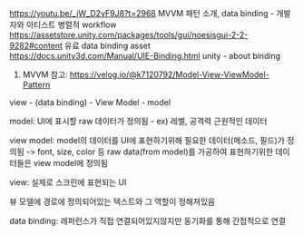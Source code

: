https://youtu.be/_jW_D2vF9J8?t=2968		MVVM 패턴 소개, data binding - 개발자와 아티스트 병렬적 workflow
https://assetstore.unity.com/packages/tools/gui/noesisgui-2-2-9282#content		유료 data binding asset
https://docs.unity3d.com/Manual/UIE-Binding.html	unity - about binding


1. MVVM
참고: https://velog.io/@k7120792/Model-View-ViewModel-Pattern

view - (data binding) - View Model - model

model: UI에 표시할 raw 데이터가 정의됨 - ex) 레벨, 공격력 근원적인 데이터

view model: model의 데이터를 UI에 표현하기위해 필요한 데이터(메소드, 필드)가 정의됨 -> font, size, color 등 raw data(from model)를 가공하여 표현하기위한 데이터들은
view model에 정의됨

view: 실제로 스크린에 표현되는 UI
 
뷰 모델에 경로에 정의되어있는 텍스트와 그 역할이 정해져있음

data binding: 레퍼런스가 직접 연결되어있지않지만 동기화를 통해 간접적으로 연결
